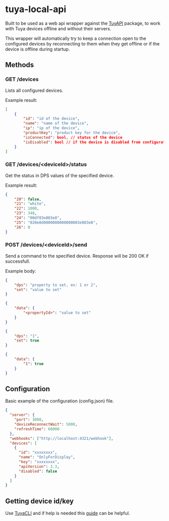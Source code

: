 # tuya-local-api

Built to be used as a web api wrapper against the [TuyAPI](https://github.com/codetheweb/tuyapi) package, to work with Tuya devices offline and without their servers.

This wrapper will automatically try to keep a connection open to the configured devices by reconnecting to them when they get offline or if the device is offline during startup.

## Methods

### GET /devices

Lists all configured devices.

Example result:

``` json
[
    {
        "id": "id of the device",
        "name": "name of the device",
        "ip": "ip of the device",
        "productKey": "product key for the device",
        "isConnected": bool, // status of the device
        "isDisabled": bool // if the device is disabled from configuration
    }
]
```

### GET /devices/&lt;deviceId&gt;/status

Get the status in DPS values of the specified device.

Example result:

``` json
{
    "20": false,
    "21": "white",
    "22": 1000,
    "23": 348,
    "24": "00df03e803e8",
    "25": "020e0d0000000000000003e803e8",
    "26": 0
}
```

### POST /devices/&lt;deviceId&gt;/send

Send a command to the specified device.
Response will be 200 OK if successfull.

Example body:

``` json
{
    "dps": "property to set, ex: 1 or 2",
    "set": "value to set"
}

{
    "data": {
        "<propertyId>": "value to set"
    }
}
```

``` json
{
    "dps": "1",
    "set": true
}

{
    "data": {
        "1": true
    }
}
```

## Configuration

Basic example of the configuration (config.json) file.

``` json
{
  "server": {
    "port": 3000,
    "deviceReconnectWait": 5000,
    "refreshTime": 60000
  },
  "webhooks": ["http://localhost:4321/webhook"],
  "devices": [
    {
      "id": "xxxxxxxx",
      "name": "OnlyForDisplay",
      "key": "xxxxxxxx",
      "apiVersion": 3.3,
      "disabled": false
    }
  ]
}

```

## Getting device id/key

Use [TuyaCLI](https://github.com/TuyaAPI/cli) and if help is needed this [guide](https://github.com/codetheweb/tuyapi/blob/master/docs/SETUP.md) can be helpful.
